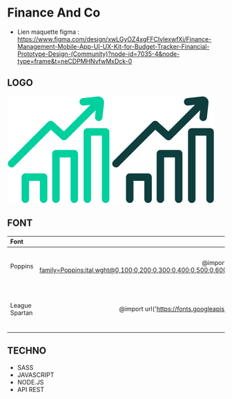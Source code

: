 # Finance And Co

- Lien maquette figma : https://www.figma.com/design/xwLGyOZ4xgFFCIvlexwfXi/Finance-Management-Mobile-App-UI-UX-Kit-for-Budget-Tracker-Financial-Prototype-Design-(Community)?node-id=7035-4&node-type=frame&t=neCDPMHNvfwMxDck-0

## LOGO

![Logo green](assets\logo-green.svg)
![Logo black](assets\logo-black.svg)

## FONT

| Font  | Import         | Style |
| :--------------- |:---------------:| -----:|
| Poppins  |   @import url('https://fonts.googleapis.com/css2?family=Poppins:ital,wght@0,100;0,200;0,300;0,400;0,500;0,600;0,700;0,800;0,900;1,100;1,200;1,300;1,400;1,500;1,600;1,700;1,800;1,900&display=swap');    | font-family: "Poppins", sans-serif; |
| League Spartan | @import url('https://fonts.googleapis.com/css2?family=League+Spartan:wght@100..900&display=swap'); | font-family: "League Spartan", sans-serif; |

## TECHNO

- SASS
- JAVASCRIPT
- NODE.JS
- API REST